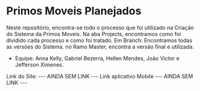 # Primos Moveis Planejados

 Neste repositório, encontra-se todo o processo que foi utilizado na Criação do Sistema da Primos Moveis. Na aba Projects, encontramos como foi dividido cada processo e como foi tratado. 
 Em Branch: Encontramos todas as versões do Sistema. no Ramo Master, encontra a versão final e utilizada. 
 - Equipe: Anna Kelly, Gabriel Bezerra, Hellen Mendes, João Victor e Jefferson Ximenes. 
 
 Link do Site: --- AINDA SEM LINK --- 
 Link aplicativo Mobile --- AINDA SEM LINK --- 
 
